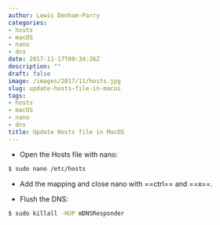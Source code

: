 ```yaml
---
author: Lewis Denham-Parry
categories:
- hosts
- macOS
- nano
- dns
date: 2017-11-17T09:34:26Z
description: ""
draft: false
image: /images/2017/11/hosts.jpg
slug: update-hosts-file-in-macos
tags:
- hosts
- macOS
- nano
- dns
title: Update Hosts file in MacOS
---
```


* Open the Hosts file with nano:

```bash
$ sudo nano /etc/hosts
```

* Add the mapping and close nano with ==ctrl== and ==x==.

* Flush the DNS:

```bash
$ sudo killall -HUP mDNSResponder
```